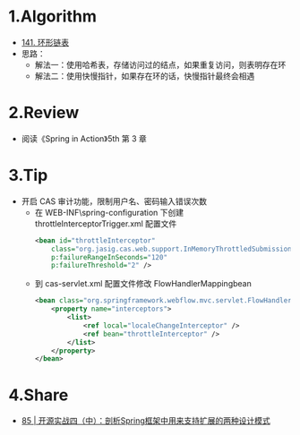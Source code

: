 # 1.Algorithm
- [141. 环形链表](https://leetcode-cn.com/problems/linked-list-cycle/)
- 思路：
    - 解法一：使用哈希表，存储访问过的结点，如果重复访问，则表明存在环
    - 解法二：使用快慢指针，如果存在环的话，快慢指针最终会相遇

# 2.Review
- 阅读《Spring in Action》5th 第 3 章

# 3.Tip

- 开启 CAS 审计功能，限制用户名、密码输入错误次数
    - 在 WEB-INF\spring-configuration 下创建 throttleInterceptorTrigger.xml 配置文件    
        ``` xml
        <bean id="throttleInterceptor" 
            class="org.jasig.cas.web.support.InMemoryThrottledSubmissionByIpAddressAndUsernameHandlerInterceptorAdapter" 
            p:failureRangeInSeconds="120"
            p:failureThreshold="2" />
        ```
    -  到 cas-servlet.xml 配置文件修改 FlowHandlerMappingbean    
        ``` xml
        <bean class="org.springframework.webflow.mvc.servlet.FlowHandlerMapping" p:flowRegistry-ref="flowRegistry" p:order="2">        
            <property name="interceptors">        
                <list>                
                    <ref local="localeChangeInterceptor" />                
                    <ref bean="throttleInterceptor" />          
                </list>                  
            </property>    
        </bean>
        ```

# 4.Share

- [85 | 开源实战四（中）：剖析Spring框架中用来支持扩展的两种设计模式](https://time.geekbang.org/column/article/237810)